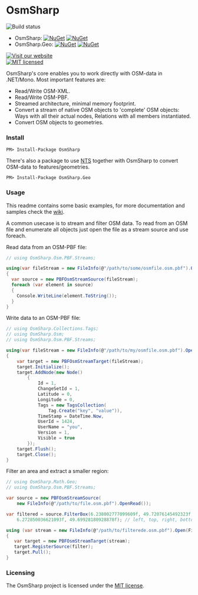 # OsmSharp

![Build status](http://build.itinero.tech:8080/app/rest/builds/buildType:(id:OsmSharp_CoreDevelop)/statusIcon)

- OsmSharp: [![NuGet](https://img.shields.io/nuget/v/OsmSharp.svg?style=flat)](http://www.nuget.org/profiles/OsmSharp) [![NuGet](https://img.shields.io/nuget/vpre/OsmSharp.svg?style=flat)](http://www.nuget.org/profiles/OsmSharp)
- OsmSharp.Geo: [![NuGet](https://img.shields.io/nuget/v/OsmSharp.Geo.svg?style=flat)](http://www.nuget.org/profiles/OsmSharp.Geo) [![NuGet](https://img.shields.io/nuget/vpre/OsmSharp.Geo.svg?style=flat)](http://www.nuget.org/profiles/OsmSharp.Geo)

[![Visit our website](https://img.shields.io/badge/website-osmsharp.com-020031.svg) ](http://www.osmsharp.com/)  
[![MIT licensed](https://img.shields.io/badge/license-MIT-blue.svg)](https://github.com/OsmSharp/core/blob/develop/LICENSE.md)  

OsmSharp's core enables you to work directly with OSM-data in .NET/Mono. Most important features are:

- Read/Write OSM-XML.
- Read/Write OSM-PBF.
- Streamed architecture, minimal memory footprint.
- Convert a stream of native OSM objects to 'complete' OSM objects: Ways with all their actual nodes, Relations with all members instantiated.
- Convert OSM objects to geometries.

### Install

    PM> Install-Package OsmSharp
    
There's also a package to use [NTS](https://github.com/NetTopologySuite/) together with OsmSharp to convert OSM-data to features/geometries.

    PM> Install-Package OsmSharp.Geo

### Usage

This readme contains some basic examples, for more documentation and samples check the [wiki](https://github.com/OsmSharp/core/wiki).

A common usecase is to stream and filter OSM data. To read from an OSM file and enumerate all objects just open the file as a stream source and use foreach.

Read data from an OSM-PBF file:

```csharp
// using OsmSharp.Osm.PBF.Streams;

using(var fileStream = new FileInfo(@"/path/to/some/osmfile.osm.pbf").OpenRead())
{
  var source = new PBFOsmStreamSource(fileStream);
  foreach (var element in source)
  {
    Console.WriteLine(element.ToString());
  }
}
```

Write data to an OSM-PBF file:

```csharp
// using OsmSharp.Collections.Tags;
// using OsmSharp.Osm;
// using OsmSharp.Osm.PBF.Streams;

using(var fileStream = new FileInfo(@"/path/to/my/osmfile.osm.pbf").OpenRead())
{
	var target = new PBFOsmStreamTarget(fileStream);
	target.Initialize();
	target.AddNode(new Node()
		{
			Id = 1,
			ChangeSetId = 1,
			Latitude = 0,
			Longitude = 0,
			Tags = new TagsCollection(
				Tag.Create("key", "value")),
			TimeStamp = DateTime.Now,
			UserId = 1424,
			UserName = "you",
			Version = 1,
			Visible = true
		});
	target.Flush();
	target.Close();
}
```

Filter an area and extract a smaller region:

```csharp
// using OsmSharp.Math.Geo;
// using OsmSharp.Osm.PBF.Streams;

var source = new PBFOsmStreamSource(
	new FileInfo(@"/path/to/file.osm.pbf").OpenRead());

var filtered = source.FilterBox(6.238002777099609f, 49.72076145492323f, 
	6.272850036621093f, 49.69928180928878f); // left, top, right, bottom

using (var stream = new FileInfo(@"/path/to/filterede.osm.pbf").Open(FileMode.Create, FileAccess.ReadWrite))
{
   var target = new PBFOsmStreamTarget(stream);
   target.RegisterSource(filter);
   target.Pull();
}
```


### Licensing
The OsmSharp project is licensed under the [MIT license](https://github.com/OsmSharp/core/blob/develop/LICENSE.md).
